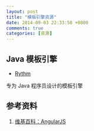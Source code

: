 ```yaml
---
layout: post
title: "模板引擎资源"
date: 2014-09-03 22:33:58 +0800
comments: true
categories: [资源]
---
```


<!-- more -->

## Java 模板引擎

* [Rythm][1]

专为 Java 程序员设计的模板引擎




## 参考资料

1. [维基百科：AngularJS][1]


[1]: http://zh.wikipedia.org/wiki/AngularJS